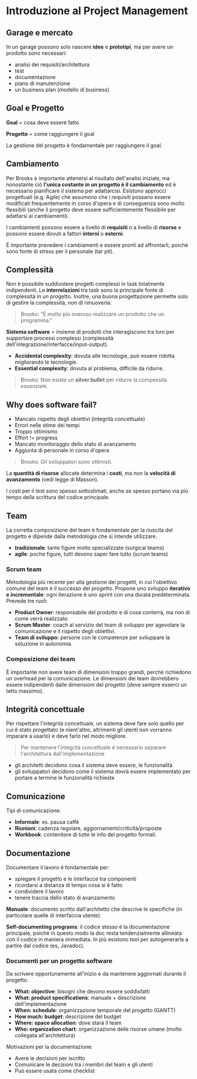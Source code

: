 # Introduzione al Project Management

## Garage e mercato

In un garage possono solo nascere **idee** e **prototipi**, ma per avere un prodotto sono necessari:

- analisi dei requisiti/architettura
- test
- documentazione
- piano di manutenzione
- un business plan (modello di business)

## Goal e Progetto

**Goal** = cosa deve essere fatto

**Progetto** = come raggiungere il goal

La gestione del progetto è fondamentale per raggiungere il goal.

## Cambiamento

Per Brooks è importante attenersi al risultato dell'analisi iniziale, ma nonostante ciò **l'unica costante in un progetto è il cambiamento** ed è necessario pianificare il sistema per adattarcisi.
Esistono approcci progettuali (e.g. Agile) che assumono che i requisiti possano essere modificati frequentemente in corso d'opera e di conseguenza sono molto flessibili (anche il progetto deve essere sufficientemente flessibile per adattarsi ai cambiamenti).

I cambiamenti possono essere a livello di **requisiti** o a livello di **risorse** e possono essere dovuti a fattori **interni** o **esterni**.

È importante prevedere i cambiamenti e essere pronti ad affrontarli, poichè sono fonte di stress per il personale (tar pit).

## Complessità

Non è possibile suddividere progetti complessi in task totalmente indipendenti.
Le **interrelazioni** tra task sono la principale fonte di complessità in un progetto.
Inoltre, una buona progettazione permette solo di gestire la complessità, non di rimuoverla.

> Brooks: "È molto più oneroso realizzare un prodotto che un programma."

**Sistema software** = insieme di prodotti che interagiscono tra loro per supportare processi complessi (complessità dell'integrazione/interfacce/input-output).

- **Accidental complexity**: dovuta alle tecnologie, può essere ridotta migliorando le tecnologie.
- **Essential complexity**: dovuta al problema, difficile da ridurre.

> Brooks: Non esiste un **silver bullet** per ridurre la compessità essenziale.

## Why does software fail?

- Mancato rispetto degli obiettivi (integrità concettuale)
- Errori nelle stime dei tempi
- Troppo ottimismo
- Effort != progress
- Mancato monitoraggio dello stato di avanzamento
- Aggiunta di personale in corso d'opera

> Brooks: Gli sviluppatori sono ottimisti.

La **quantità di risorse** allocate determina i **costi**, ma non la **velocità di avanzamento** (vedi legge di Masson).

I costi per il test sono spesso sottostimati, anche se spesso portano via più tempo della scrittura del codice principale.

## Team

La corretta composizione del team è fondamentale per la riuscita del progetto e dipende dalla metodologia che si intende utilizzare.

- **tradizionale**: tante figure molto specializzate (surgical teams)
- **agile**: poche figure, tutti devono saper fare tutto (scrum teams)

### Scrum team

Metodologia più recente per alla gestione dei progetti, in cui l'obiettivo comune del team è il successo del progetto.
Propone uno sviluppo **iterativo e incrementale**: ogni iterazione è uno sprint con una durata predeterminata.
Prevede tre ruoli:

- **Product Owner**: responsabile del prodotto e di cosa conterrà, ma non di come verrà realizzato
- **Scrum Master**: coach al servizio del team di sviluppo per agevolare la comunicazione e il rispetto degli obiettivi.
- **Team di sviluppo**: persone con le competenze per sviluppare la soluzione in autonomia.

### Composizione dei team

È importante non avere team di dimensioni troppo grandi, perchè richiedono un overhead per la comunicazione.
Le dimensioni dei team dovrebbero essere indipendenti dalle dimensioni del progetto (deve sempre esserci un tetto massimo).

## Integrità concettuale

Per rispettare l'integrità concettuale, un sistema deve fare solo quello per cui è stato progettato (e nient'altro, altrimenti gli utenti non vorranno imparare a usarlo) e deve farlo nel modo migliore.

> Per mantenere l'integrità concettuale è necessario separare l'architettura dall'implementazione

- gli architetti decidono cosa il sistema deve essere, le funzionalità
- gli sviluppatori decidono come il sistema dovrà essere implementato per portare a termine le funzionalità richieste

## Comunicazione

Tipi di comunicazione:

- **Informale**: es. pausa caffè
- **Riunioni**: cadenza regolare, aggiornamenti/criticità/proposte
- **Workbook**: contenitore di tutte le info del progetto formali.

## Documentazione

Documentare il lavoro è fondamentale per:

- spiegare il progetto e le interfacce tra componenti
- ricordarsi a distanza di tempo cosa si è fatto
- condividere il lavoro
- tenere traccia dello stato di avanzamento

**Manuale**: documento scritto dall'architetto che descrive le specifiche (in particolare quelle di interfaccia utente).

**Self-documenting programs**: il codice stesso è la documentazione principale, poichè in questo modo la doc resta tendenzialmente allineata con il codice in maniera immediata.
In più esistono tool per autogenerarla a partire dal codice (es, Javadoc).

### Documenti per un progetto software

Da scrivere opportunamente all'inizio e da mantenere aggiornati durante il progetto.

- **What: objective**: bisogni che devono essere soddisfatti
- **What: product specifications**: manuale + descrizione dell'implementazione
- **When: schedule**: organizzazione temporale del progetto (GANTT)
- **How much: budget**: descrizione del budget
- **Where: space allocation**: dove starà il team
- **Who: organization chart**: organizzazione delle risorse umane (molto collegata all'architettura)

Motivazioni per la documentazione:

- Avere le decisioni per iscritto
- Comunicare le decisioni tra i membri del team e gli utenti
- Può essere usata come checklist